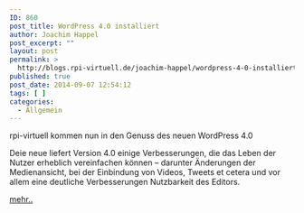 ```yaml
---
ID: 860
post_title: WordPress 4.0 installiert
author: Joachim Happel
post_excerpt: ""
layout: post
permalink: >
  http://blogs.rpi-virtuell.de/joachim-happel/wordpress-4-0-installiert/
published: true
post_date: 2014-09-07 12:54:12
tags: [ ]
categories:
  - Allgemein
---
```

rpi-virtuell kommen nun in den Genuss des neuen WordPress 4.0

Deie neue liefert Version 4.0 einige Verbesserungen, die das Leben der Nutzer erheblich vereinfachen können – darunter Änderungen der Medienansicht, bei der Einbindung von Videos, Tweets et cetera und vor allem eine deutliche Verbesserungen Nutzbarkeit des Editors.

<a title="T3N artikel" href="http://t3n.de/news/wordpress-4-0-funktionen-neue-version-556971/" target="_blank">mehr..</a>

&nbsp;